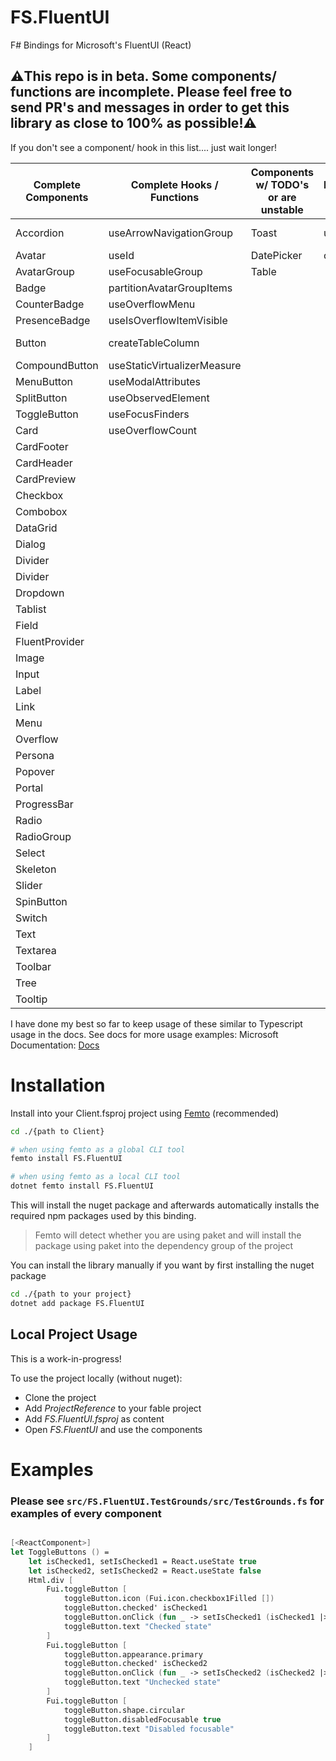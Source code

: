 # FS.FluentUI
F# Bindings for Microsoft's FluentUI (React)

## ⚠️This repo is in beta. Some components/ functions are incomplete. Please feel free to send PR's and messages in order to get this library as close to 100% as possible!⚠️

If you don't see a component/ hook in this list.... just wait longer! 

| Complete Components| Complete Hooks / Functions | Components w/ TODO's or are unstable | Hooks / Functions w/ TODO's  |  Feature-complete but unstable         | Needs help with    |  Upcoming         |
| ------------- | -------------                   | -------------                        |-------------                 |        -------------                   |-------------       |    -------------  |
| Accordion     | useArrowNavigationGroup         |        Toast                         |  useToastController          | VirtualizerScrollViewDynamic (Preview) |  bundleIcon        |InteractionTag     |
| Avatar        |                useId            |                DatePicker            | createFluentIcon             |   useHeadlessFlatTree_unstable         |  makeStyles        |TagGroup           |
| AvatarGroup   |           useFocusableGroup     |     Table                            |                              |  Virtualizer (Preview)                 |useTableFeatures    | Tag               |
| Badge         |   partitionAvatarGroupItems     |                                       |                              |  Alert (Preview)                       |                    |   Rating           |
| CounterBadge  |           useOverflowMenu       |                                       |                              |  Drawer (Preview)                      |                    | BasicList         |
| PresenceBadge |      useIsOverflowItemVisible   |                                      |                               |InfoLabel (Preview)                     |                    | Breadcrumb         |
| Button        |   createTableColumn             |                                       |                              | VirtualizerScrollView (Preview)        |                    |    TeachingCallout |
| CompoundButton|  useStaticVirtualizerMeasure    |                                       |                              |                                        |                      |       Coachmark     |
| MenuButton    | useModalAttributes              |                                       |                              |                                        |                      |    MessageBar       |
| SplitButton   |       useObservedElement        |                                       |                              |                                         |                     |    PeoplePicker     |
| ToggleButton  |           useFocusFinders       |                                       |                              |                                        |                      |     Searchbox       |
| Card          |         useOverflowCount        |                                       |                              |                                        |                      | makeResetStyles     |
| CardFooter    |                                 |                                       |                              |                                        |                      |    Nav              |
| CardHeader    |                                 |                                       |                              |                                        |                      |  SwatchColorPicker  |
| CardPreview   |                                 |                                       |                              |                                         |                     | ColorPicker         |
| Checkbox      |                                 |                                       |                               |                                        |                      |  TimePicker         |
| Combobox      |                                 |                                       ||
| DataGrid      |                                  |                                      ||
| Dialog        |                                 |      
| Divider       |                                 |         
| Divider       |                                 |          
| Dropdown      |
| Tablist       |
| Field|
| FluentProvider|
| Image| 
| Input| 
| Label| 
| Link|  
| Menu |
| Overflow| 
| Persona| 
| Popover| 
| Portal |
| ProgressBar| 
| Radio | 
| RadioGroup| 
| Select| 
| Skeleton| 
| Slider| 
| SpinButton| 
| Switch| 
| Text |
| Textarea| 
| Toolbar| 
| Tree| 
| Tooltip| 

I have done my best so far to keep usage of these similar to Typescript usage in the docs. See docs for more usage examples:
Microsoft Documentation: [Docs](https://react.fluentui.dev/?path=/docs/concepts-introduction--page)
# Installation

Install into your Client.fsproj project using [Femto](https://github.com/Zaid-Ajaj/Femto) (recommended)
```bash
cd ./{path to Client}

# when using femto as a global CLI tool
femto install FS.FluentUI

# when using femto as a local CLI tool
dotnet femto install FS.FluentUI
```
This will install the nuget package and afterwards automatically installs the required npm packages used by this binding.

> Femto will detect whether you are using paket and will install the package using paket into the dependency group of the project

You can install the library manually if you want by first installing the nuget package
```bash
cd ./{path to your project}
dotnet add package FS.FluentUI
```

## Local Project Usage
This is a work-in-progress!

To use the project locally (without nuget):

- Clone the project
- Add *ProjectReference* to your fable project
- Add *FS.FluentUI.fsproj* as content
- Open *FS.FluentUI* and use the components

# Examples

### Please see ```src/FS.FluentUI.TestGrounds/src/TestGrounds.fs``` for examples of every component
```fsharp

[<ReactComponent>]
let ToggleButtons () =
    let isChecked1, setIsChecked1 = React.useState true
    let isChecked2, setIsChecked2 = React.useState false
    Html.div [
        Fui.toggleButton [
            toggleButton.icon (Fui.icon.checkbox1Filled [])
            toggleButton.checked' isChecked1
            toggleButton.onClick (fun _ -> setIsChecked1 (isChecked1 |> not))
            toggleButton.text "Checked state"
        ]
        Fui.toggleButton [
            toggleButton.appearance.primary
            toggleButton.checked' isChecked2
            toggleButton.onClick (fun _ -> setIsChecked2 (isChecked2 |> not))
            toggleButton.text "Unchecked state"
        ]
        Fui.toggleButton [
            toggleButton.shape.circular
            toggleButton.disabledFocusable true
            toggleButton.text "Disabled focusable"
        ]
    ]

```
